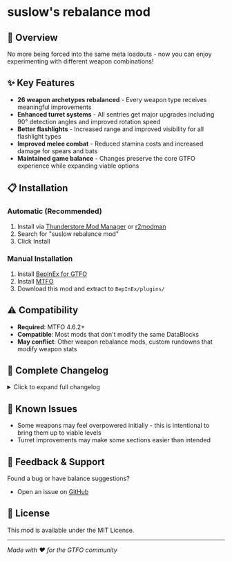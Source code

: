 # suslow's rebalance mod

## 🎯 Overview

No more being forced into the same meta loadouts - now you can enjoy experimenting with different weapon combinations!

## ✨ Key Features

- **26 weapon archetypes rebalanced** - Every weapon type receives meaningful improvements
- **Enhanced turret systems** - All sentries get major upgrades including 90° detection angles and improved rotation speed
- **Better flashlights** - Increased range and improved visibility for all flashlight types  
- **Improved melee combat** - Reduced stamina costs and increased damage for spears and bats
- **Maintained game balance** - Changes preserve the core GTFO experience while expanding viable options

## 📋 Installation

### Automatic (Recommended)
1. Install via [Thunderstore Mod Manager](https://www.overwolf.com/app/thunderstore-thunderstore_mod_manager) or [r2modman](https://gtfo.thunderstore.io/package/ebkr/r2modman/)
2. Search for "suslow rebalance mod" 
3. Click Install

### Manual Installation
1. Install [BepInEx for GTFO](https://gtfo.thunderstore.io/package/BepInEx/BepInExPack_GTFO/)
2. Install [MTFO](https://gtfo.thunderstore.io/package/dakkhuza/MTFO/) 
3. Download this mod and extract to `BepInEx/plugins/`

## ⚠️ Compatibility

- **Required**: MTFO 4.6.2+
- **Compatible**: Most mods that don't modify the same DataBlocks
- **May conflict**: Other weapon rebalance mods, custom rundowns that modify weapon stats

## 🔄 Complete Changelog

<details>
<summary>Click to expand full changelog</summary>

## Complete Changelog

### **MAIN WEAPONS**

#### **Malatack HXC Heavy Assault Rifle (GEAR_Rifle_Semi | ID: 1)**
- **Magazine Size**: 14 → 20 rounds (+43%)
- **Reload Time**: 1.9s → 2.0s (+0.1s)
- **Ammo Cost**: 3.8 → 3.83 (minimal increase)

#### **MALATACK CH 4 Burst Rifle (GEAR_Rifle_Burst | ID: 3)**
- **Damage**: 2.71 → 2.85 (+5%)
- **Ammo Cost**: 1.65 → 1.765 (+7%)

#### **Malatack LX Assault Rifle (GEAR_Rifle_Auto | ID: 5)**
- **Damage**: 2.19 → 3.0 (**+37% damage increase**)
- **Magazine Size**: 30 → 50 rounds (**+67% capacity**)
- **Reload Time**: 1.8s → 2.4s (+0.6s)
- **Ammo Cost**: 1.47 → 2.0 (+0.53)
- **Stagger Multiplier**: 1.0 → 0.8 (-20%)
- **Precision Multiplier**: 0.8 → 0.78 (-2.5%)

#### **Drekker CLR Short RifleDrekker CLR Short Rifle (GEAR_SMG_Semi | ID: 17)**
- **Fire Mode**: Semi-Auto → **Burst Fire** (3-round burst)
- **Damage**: 4.81 → 7.0 (**+45% damage increase**)
- **Range**: 8m → 10m effective range
- **Fire Rate**: Significantly increased (0.04s → 0.01s shot delay)
- **Ammo Cost**: 1.38 → 2.32 (+68%)
- **Burst Delay**: Added 0.15s between bursts

#### **ACCRAT ND6 Heavy SMG (GEAR_SMG_Heavy_Auto | ID: 69)**
- **Piercing**: Now pierces through enemies (3 targets max)
- **Damage Falloff**: 10m-65m → 8m-60m range

#### **ACCRAT GOLOK DA Bullpup Rifle (GEAR_Bullpup_Auto | ID: 49)**
- **Damage**: 2.1 → 2.84 (**+35% damage increase**)
- **Magazine Size**: 40 → 45 rounds (+12.5%)
- **Fire Rate**: 0.055s → 0.0705s shot delay (+28% slower)
- **Ammo Cost**: 1.5 → 1.87 (+25%)
- **Hip Fire Accuracy**: 2.5 → 2.0 spread (+25% more accurate)
- **Stagger Multiplier**: 1.0 → 0.8 (-20%)

---

### **SPECIAL WEAPONS**

#### **TR22 HANAWAY DMR (GEAR_DMR_Semi_v2 | ID: 25)**
- **Damage**: 7.51 → 8.0 (+6.5%)
- **Magazine Size**: 12 → 8 rounds (-33% capacity)
- **Range**: 50m-100m → 30m-80m effective range (-40% range)
- **Ammo Cost**: 5.89 → 10.9 (**+85% cost increase**)
- **Fire Rate**: 0.25s → 0.35s shot delay (+40% slower)
- **Precision Multiplier**: 0.87 → 0.85 (-2.3%)

#### **KÖNING PR 11 Sniper Rifle (GEAR_Sniper_Semi_v2 | ID: 29)**
- **Magazine Size**: 2 → 3 rounds (+50%)
- **Ammo Cost**: 17.5 → 23 (+31%)

#### **DREKKER DEL P1 Precision Rifle (GEAR_Precision_Rifle | ID: 79)**
- **Range**: 30m-70m → 40m-90m effective range (+33% range)
- **Magazine Size**: 10 → 12 rounds (+20%)
- **Precision Multiplier**: 1.3 → 2.15 (**+65% headshot damage**)

#### **SHELLING ARID 5 High Caliber Pistol (GEAR_HighCal_Pistol | ID: 80)**
- **Damage**: 30.1 → 33.0 (+10%)

#### **MASTABA R66 Revolver (GEAR_Revolver_Semi_v2 | ID: 37)**
- **Damage**: 14.21 → 15.25 (+7%)

#### **OMNECO LRG HEL Rifle (GEAR_HEL_Rifle_semi | ID: 65)**
- **Ammo Cost**: 10.0 → 10.8 (+8%)

#### **OMNECO EXP1 HEL Gun (GEAR_HEL_Gun - Mechinegun_Semi | ID: 21)**
- **Ammo Cost**: 5.74 → 6.2 (+8%)

#### **TECHMAN ARBALIST V Machine Gun (GEAR_MachineGun_Burst | ID: 22)**
- **Magazine Size**: 20 → 21 rounds (+5%)

#### **Malatack HXC (GEAR_Rifle_Heavy_Auto_Special | ID: 73)**
- **Ammo Cost**: 1.92 → 1.84 (-4%)

#### **BUCKLAND S870 Shotgun (GEAR_Shotgun_Semi_v2 | ID: 33)**
- **Damage**: 3.01 → 3.1 (+3%)
- **Range**: 4m → 5m effective range (+25%)

#### **BATALDO CUSTOM K330 Slug Shotgun (GEAR_Shotgun_Slug_Semi | ID: 81)**
- **Ammo Cost**: 12.0 → 11.5 (-4%)
- **Fire Rate**: 0.75s → 0.70s shot delay (+7% faster)

#### **BUCKLAND SBS III Sawed-off Shotgun (GEAR_Sawed-Off_Shotgun_Semi | ID: 45)**
- **Magazine Size**: 4 → 3 rounds (-25%)

#### **DREKKER INEX DREI Scattergun (GEAR_Scattergun_Semi | ID: 72)**
- **Precision Multiplier**: 0.7333 → 0.6 (-18%)
- **Ammo Cost**: 16.3 → 20.6 (+26%)

#### **BUCKLAND XDIST2 Choke Mod Shotgun (GEAR_Shotgun_Choke_Mod | ID: 34)**
- **Ammo Cost**: 10.0 → 9.55 (-4.5%)

---

### **EQUIPMENT & TOOLS**

#### **AUTOTEK 51 RSG Sniper Sentry (GEAR_SentryGun_Semi_sniper | ID: 54)**
- **Damage**: 48.1 → 50.1 (+4%)
- **Fire Rate**: 2.6s → 1.9s shot delay (**+37% faster**)
- **Ammo Cost**: 16.0 → 14.5 (-9%)
- **Piercing**: Now pierces through enemies
- **Deployment Speed**: 2.8s → 0.6s (**+78% faster deployment**)
- **Rotation Speed**: 6.0 → 10.0 (+67% faster tracking)
- **Detection Angle**: 20° → 90° (**+350% wider coverage**)
- **Tag Bonuses**: Significantly improved performance vs tagged enemies

#### **MECHATRONIC SGB3 Burst Sentry (GEAR_SentryGun_Burst | ID: 55)**
- **Range**: 10m-40m → 20m-80m effective range (**+100% range**)
- **Ammo Cost**: 2.05 → 2.26 (+10%)
- **Piercing**: Now pierces through enemies (2 targets max)
- **Burst Delay**: 1.0s → 0.5s (**+100% burst rate**)
- **Deployment Speed**: 1.0s → 0.5s (+100% faster)
- **Rotation Speed**: 4.0 → 10.0 (+150% faster tracking)
- **Detection Angle**: 30° → 90° (+200% wider coverage)

#### **RAD LABS MEDUZA HEL Auto Sentry (GEAR_SentryGun_Auto_staggering | ID: 57)**
- **Damage**: 0.8 → 1.0 (+25%)
- **Range**: 10m → 18m effective range (+80%)
- **Ammo Cost**: 0.7 → 1.1 (+57%)
- **Piercing**: 2 → 3 targets max (+50%)
- **Deployment Speed**: 1.0s → 0.5s (+100% faster)
- **Rotation Speed**: 4.0 → 10.0 (+150% faster tracking)
- **Detection Range**: 25m → 20m (-20%)
- **Detection Angle**: 30° → 90° (+200% wider coverage)

#### **MECHATRONIC B5 LFR Shotgun Sentry (GEAR_SentryGun_Shotgun_Semi | ID: 58)**
- **Damage**: 3.01 → 2.21 (-27%)
- **Stagger Multiplier**: 1.0 → 2.0 (**+100% stagger power**)
- **Ammo Cost**: 1.58 → 1.7 (+8%)
- **Piercing**: Now pierces through enemies (2 targets max)
- **Pellet Count**: 5 → 10 pellets (**+100% pellets per shot**)
- **Spread Pattern**: 2 → 1 spread (+50% tighter pattern)
- **Deployment Speed**: 0.5s (unchanged, already fast)
- **Rotation Speed**: 8.0 → 10.0 (+25% faster tracking)
- **Detection Range**: 10m → 12m (+20%)
- **Detection Angle**: 40° → 90° (+125% wider coverage)

</details>

## 🐛 Known Issues

- Some weapons may feel overpowered initially - this is intentional to bring them up to viable levels
- Turret improvements may make some sections easier than intended

## 💬 Feedback & Support

Found a bug or have balance suggestions? 
- Open an issue on [GitHub](https://github.com/your-username/gtfo-suslow-rebalance-mod)

## 📄 License

This mod is available under the MIT License.

---

*Made with ❤️ for the GTFO community*
